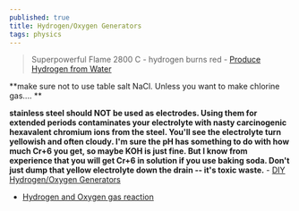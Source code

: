 ```yaml
---
published: true
title: Hydrogen/Oxygen Generators
tags: physics
---
```

> Superpowerful Flame 2800 C - hydrogen burns red - [Produce Hydrogen from Water](https://www.youtube.com/watch?v=oNS8UvrrzYo)

**make sure not to use table salt NaCl. Unless you want to make chlorine gas.... ** 

**stainless steel should NOT be used as electrodes.  Using them for extended periods contaminates your electrolyte with nasty carcinogenic hexavalent chromium ions from the steel.  You'll see the electrolyte turn yellowish and often cloudy.  I'm sure the pH has something to do with how much Cr+6 you get, so maybe KOH is just fine.  But I know from experience that you will get Cr+6 in solution if you use baking soda.  Don't just dump that yellow electrolyte down the drain -- it's toxic waste.** - [DIY Hydrogen/Oxygen Generators](https://prose.io/#yduf/yduf.github.io/edit/master/_posts/2021-08-23-hydrogen-generator.md)

- [Hydrogen and Oxygen gas reaction](https://www.youtube.com/watch?v=RudCaJB_Xx4)

